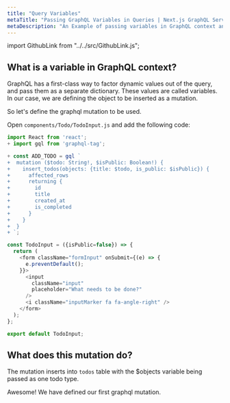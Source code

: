 ```yaml
---
title: "Query Variables"
metaTitle: "Passing GraphQL Variables in Queries | Next.js GraphQL Serverless Tutorial"
metaDescription: "An Example of passing variables in GraphQL context and usage of Apollo GraphQL Mutation variables in React app."
---
```


import GithubLink from "../../src/GithubLink.js";

What is a variable in GraphQL context?
-------------------------------------
GraphQL has a first-class way to factor dynamic values out of the query, and pass them as a separate dictionary. These values are called variables. In our case, we are defining the object to be inserted as a mutation.

So let's define the graphql mutation to be used.

Open `components/Todo/TodoInput.js` and add the following code:

<GithubLink link="https://github.com/hasura/learn-graphql/blob/master/tutorials/frontend/nextjs/app-final/components/Todo/TodoInput.js" text="components/Todo/TodoInput.js" />

```javascript
import React from 'react';
+ import gql from 'graphql-tag';

+ const ADD_TODO = gql `
+  mutation ($todo: String!, $isPublic: Boolean!) {
+    insert_todos(objects: {title: $todo, is_public: $isPublic}) {
+      affected_rows
+      returning {
+        id
+        title
+        created_at
+        is_completed
+      }
+    }
+  }
+ `;

const TodoInput = ({isPublic=false}) => {
  return (
    <form className="formInput" onSubmit={(e) => {
      e.preventDefault();
    }}>
      <input
        className="input"
        placeholder="What needs to be done?"
      />
      <i className="inputMarker fa fa-angle-right" />
    </form>
  );
};

export default TodoInput;
```

What does this mutation do?
---------------------------
The mutation inserts into `todos` table with the $objects variable being passed as one todo type.

Awesome! We have defined our first graphql mutation.
